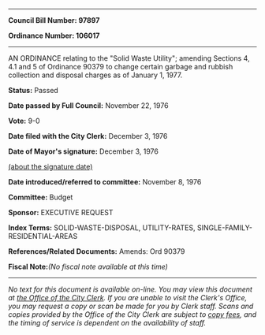 

********

**Council Bill Number: 97897**
   
**Ordinance Number: 106017**
********

 AN ORDINANCE relating to the "Solid Waste Utility"; amending Sections 4, 4.1 and 5 of Ordinance 90379 to change certain garbage and rubbish collection and disposal charges as of January 1, 1977.

**Status:** Passed
   
**Date passed by Full Council:** November 22, 1976
   
**Vote:** 9-0
   
**Date filed with the City Clerk:** December 3, 1976
   
**Date of Mayor's signature:** December 3, 1976
   
[(about the signature date)](/~public/approvaldate.htm)
   
   
   
**Date introduced/referred to committee:** November 8, 1976
   
**Committee:** Budget
   
**Sponsor:** EXECUTIVE REQUEST
   
   
**Index Terms:** SOLID-WASTE-DISPOSAL, UTILITY-RATES, SINGLE-FAMILY-RESIDENTIAL-AREAS

**References/Related Documents:** Amends: Ord 90379

**Fiscal Note:**_(No fiscal note available at this time)_
********

_No text for this document is available on-line. You may view this document at [the Office of the City Clerk](http://www.seattle.gov/leg/clerk/contactUs.htm). If you are unable to visit the Clerk's Office, you may request a copy or scan be made for you by Clerk staff. Scans and copies provided by the Office of the City Clerk are subject to [copy fees](http://clerk.seattle.gov/~public/clerkfees.htm), and the timing of service is dependent on the availability of staff._

